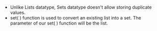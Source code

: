 * Unlike Lists datatype, Sets datatype doesn't allow storing duplicate values.
* set( ) function is used to convert an existing list into a set. The parameter of our set( ) function will be the list.

